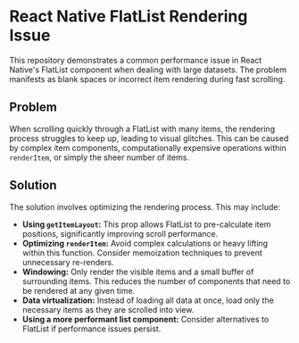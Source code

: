# React Native FlatList Rendering Issue

This repository demonstrates a common performance issue in React Native's FlatList component when dealing with large datasets.  The problem manifests as blank spaces or incorrect item rendering during fast scrolling.

## Problem

When scrolling quickly through a FlatList with many items, the rendering process struggles to keep up, leading to visual glitches.  This can be caused by complex item components, computationally expensive operations within `renderItem`, or simply the sheer number of items.

## Solution

The solution involves optimizing the rendering process.  This may include:

* **Using `getItemLayout`:** This prop allows FlatList to pre-calculate item positions, significantly improving scroll performance.
* **Optimizing `renderItem`:**  Avoid complex calculations or heavy lifting within this function.  Consider memoization techniques to prevent unnecessary re-renders.
* **Windowing:** Only render the visible items and a small buffer of surrounding items.  This reduces the number of components that need to be rendered at any given time.
* **Data virtualization:** Instead of loading all data at once, load only the necessary items as they are scrolled into view.
* **Using a more performant list component:** Consider alternatives to FlatList if performance issues persist.